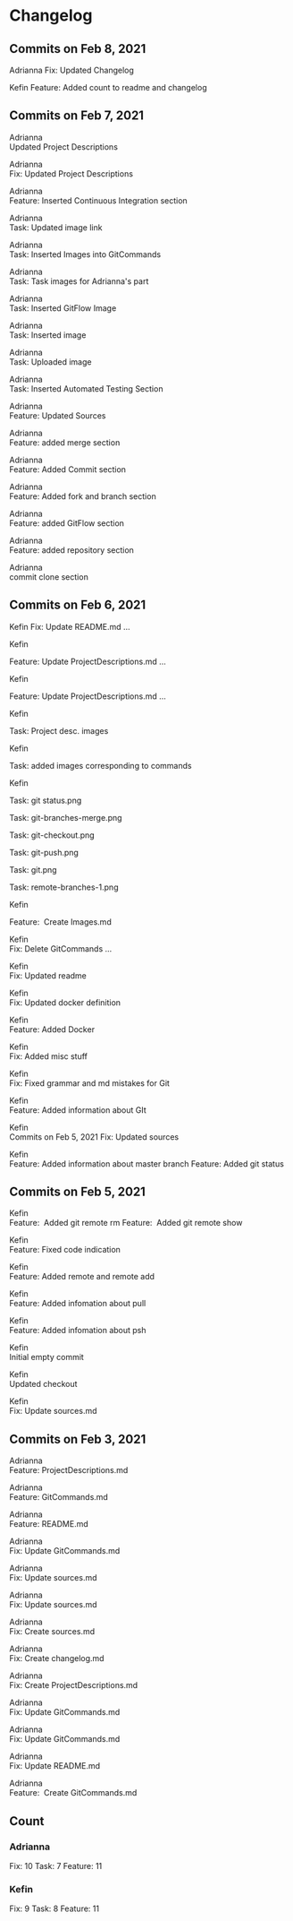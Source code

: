 
# Changelog

## Commits on Feb 8, 2021
Adrianna 
Fix: Updated Changelog

Kefin
Feature: Added count to readme and changelog

## Commits on Feb 7, 2021

Adrianna  
Updated Project Descriptions

Adrianna   
Fix: Updated Project Descriptions

 
Adrianna   
Feature: Inserted Continuous Integration section

 
Adrianna   
Task: Updated image link

 
Adrianna   
Task: Inserted Images into GitCommands

 
Adrianna   
Task: Task images for Adrianna's part

 
Adrianna    
Task: Inserted GitFlow Image


Adrianna   
Task: Inserted image

 
Adrianna   
Task: Uploaded image

 
Adrianna    
Task: Inserted Automated Testing Section

 
Adrianna   
Feature: Updated Sources

 
Adrianna   
Feature: added merge section

 
Adrianna   
Feature: Added Commit section

 
Adrianna   
Feature: Added fork and branch section

 
Adrianna   
Feature: added GitFlow section

 
Adrianna   
Feature: added repository section

 
Adrianna   
commit clone section



  
## Commits on Feb 6, 2021

Kefin
Fix: Update README.md …

 
Kefin  
  
Feature: Update ProjectDescriptions.md …

 
Kefin  
  
Feature: Update ProjectDescriptions.md …

 
Kefin  
  
Task: Project desc. images

 
Kefin  
 
Task:  added images corresponding to commands

 
Kefin  

Task:  git status.png
 

Task: git-branches-merge.png
 

Task:  git-checkout.png
 

Task:  git-push.png
 

Task:  git.png
 

Task:  remote-branches-1.png
 

 
Kefin  
 
Feature:  Create Images.md

 
Kefin   
Fix: Delete GitCommands …

 
Kefin    
Fix:  Updated readme

 
Kefin   
Fix: Updated docker definition

 
Kefin   
Feature: Added Docker

 
Kefin   
Fix: Added misc stuff

 
Kefin   
Fix: Fixed grammar and md mistakes for Git

 
Kefin   
Feature: Added information about GIt

 
Kefin   
Commits on Feb 5, 2021
Fix: Updated sources

 
Kefin   
Feature: Added information about master branch
Feature: Added git status



## Commits on Feb 5, 2021
 
Kefin   
Feature:  Added git remote rm 
Feature:  Added git remote show
 
Kefin   
Feature: Fixed code indication

 
Kefin   
Feature: Added remote and remote add

 
Kefin   
Feature: Added infomation about pull

 
Kefin   
Feature: Added infomation about psh

 
Kefin   
Initial empty commit

Kefin   
Updated checkout

 
Kefin   
Fix: Update sources.md



## Commits on Feb 3, 2021

Adrianna    
Feature: ProjectDescriptions.md

 
Adrianna    
Feature: GitCommands.md

 
Adrianna    
Feature: README.md

 
Adrianna    
Fix: Update GitCommands.md

 
Adrianna    
Fix: Update sources.md

 
Adrianna    
Fix: Update sources.md

 
Adrianna    
Fix: Create sources.md

 
Adrianna    
Fix: Create changelog.md

 
Adrianna    
Fix: Create ProjectDescriptions.md

 
Adrianna    
Fix: Update GitCommands.md

 
Adrianna    
Fix: Update GitCommands.md

 
Adrianna    
Fix: Update README.md

 
Adrianna    
Feature:  Create GitCommands.md





## Count

### Adrianna
Fix: 10
Task: 7
Feature: 11

### Kefin
Fix: 9
Task: 8
Feature: 11
  


